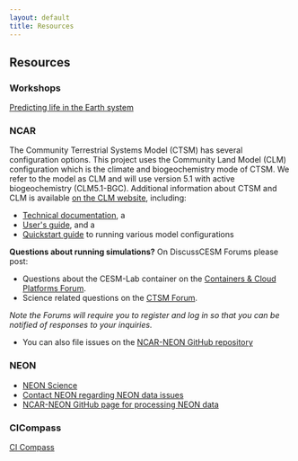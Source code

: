 ```yaml
---
layout: default
title: Resources
---
```


## Resources

### Workshops
[Predicting life in the Earth system](https://www.neonscience.org/ncar-neon-community-collaborations)

### NCAR
The Community Terrestrial Systems Model (CTSM) has several configuration options. This project uses the Community Land Model (CLM) configuration which is the climate and biogeochemistry mode of CTSM. We refer to the model as CLM and will use version 5.1 with active biogeochemistry (CLM5.1-BGC). Additional information about CTSM and CLM is available [on the CLM website](https://www.cesm.ucar.edu/models/cesm2/land/), including:
-  [Technical documentation](https://escomp.github.io/ctsm-docs/versions/master/html/tech_note/index.html), a
-  [User's guide](https://escomp.github.io/ctsm-docs/versions/master/html/users_guide/index.html), and a 
-  [Quickstart guide](https://escomp.github.io/CESM/release-cesm2/quickstart.html#create-a-case) to running various model configurations 

**Questions about running simulations?** On DiscussCESM Forums please post:
- Questions about the CESM-Lab container on the [Containers & Cloud Platforms Forum](https://bb.cgd.ucar.edu/cesm/forums/containers-cloud-platforms.162/). 
- Science related questions on the [CTSM Forum](https://bb.cgd.ucar.edu/cesm/forums/ctsm-clm-mosart-rtm.134/). 

*Note the Forums will require you to register and log in so that you can be notified of responses to your inquiries.*
- You can also file issues on the [NCAR-NEON GitHub repository](https://github.com/NCAR/NEON-visualization)


### NEON
- [NEON Science](https://www.neonscience.org/)
- [Contact NEON regarding NEON data issues](https://www.neonscience.org/about/contact-us)
- [NCAR-NEON GitHub page for processing NEON data](https://github.com/NEONScience/NCAR-NEON)

### CICompass
[CI Compass](https://ci-compass.org/)


